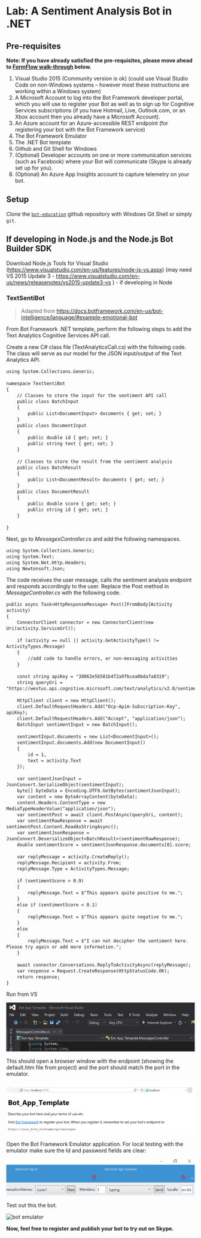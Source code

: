 ﻿# Lab:  A Sentiment Analysis Bot in .NET

## Pre-requisites

**Note:  If you have already satisfied the pre-requisites, please move ahead to [FormFlow walk-through](#formflow-walk-through) below.**

1.	Visual Studio 2015 (Community version is ok) (could use Visual Studio Code on non-Windows systems – however most these instructions are working within a Windows system)
2.	A Microsoft Account to log into the Bot Framework developer portal, which you will use to register your Bot as well as to sign up for Cognitive Services subscriptions (if you have Hotmail, Live, Outlook.com, or an Xbox account then you already have a Microsoft Account).
3.	An Azure account for an Azure-accessible REST endpoint (for registering your bot with the Bot Framework service)
4.	The Bot Framework Emulator
5.	The .NET Bot template
6.	Github and Git Shell for Windows
7.	(Optional) Developer accounts on one or more communication services (such as Facebook) where your Bot will communicate (Skype is already set up for you).
8.	(Optional) An Azure App Insights account to capture telemetry on your bot. 

## Setup


Clone the [`bot-education`](https://github.com/michhar/bot-education) github repository with Windows Git Shell or simply `git`.

## If developing in Node.js and the Node.js Bot Builder SDK

Download Node.js Tools for Visual Studio (https://www.visualstudio.com/en-us/features/node-js-vs.aspx) (may need VS 2015 Update 3 - https://www.visualstudio.com/en-us/news/releasenotes/vs2015-update3-vs ) - if developing in Node

### TextSentiBot

> Adapted from https://docs.botframework.com/en-us/bot-intelligence/language/#example-emotional-bot

From Bot Framework .NET template, perform the following steps to add the Text Analytics Cognitive Services API call.

Create a new C# class file (TextAnalyticsCall.cs) with the following code. The class will serve as our model for the JSON input/output of the Text Analytics API.

```
using System.Collections.Generic;

namespace TextSentiBot
{
    // Classes to store the input for the sentiment API call
    public class BatchInput
    {
        public List<DocumentInput> documents { get; set; }
    }
    public class DocumentInput
    {
        public double id { get; set; }
        public string text { get; set; }
    }

    // Classes to store the result from the sentiment analysis
    public class BatchResult
    {
        public List<DocumentResult> documents { get; set; }
    }
    public class DocumentResult
    {
        public double score { get; set; }
        public string id { get; set; }
    }

}
```

Next, go to *MessagesController.cs* and add the following namespaces.

```
using System.Collections.Generic;
using System.Text;
using System.Net.Http.Headers;
using Newtonsoft.Json;
```

The code receives the user message, calls the sentiment analysis endpoint and responds accordingly to the user.  Replace the Post method in *MessageController.cs* with the following code.


```
public async Task<HttpResponseMessage> Post([FromBody]Activity activity)
{
    ConnectorClient connector = new ConnectorClient(new Uri(activity.ServiceUrl));

    if (activity == null || activity.GetActivityType() != ActivityTypes.Message)
    {
        //add code to handle errors, or non-messaging activities
    }

    const string apiKey = "38062e5b581b472a9fbcea0bda7a8319";
    string queryUri = "https://westus.api.cognitive.microsoft.com/text/analytics/v2.0/sentiment";

    HttpClient client = new HttpClient();
    client.DefaultRequestHeaders.Add("Ocp-Apim-Subscription-Key", apiKey);
    client.DefaultRequestHeaders.Add("Accept", "application/json");
    BatchInput sentimentInput = new BatchInput();

    sentimentInput.documents = new List<DocumentInput>();
    sentimentInput.documents.Add(new DocumentInput()
    {
        id = 1,
        text = activity.Text
    });

    var sentimentJsonInput = JsonConvert.SerializeObject(sentimentInput);
    byte[] byteData = Encoding.UTF8.GetBytes(sentimentJsonInput);
    var content = new ByteArrayContent(byteData);
    content.Headers.ContentType = new MediaTypeHeaderValue("application/json");
    var sentimentPost = await client.PostAsync(queryUri, content);
    var sentimentRawResponse = await sentimentPost.Content.ReadAsStringAsync();
    var sentimentJsonResponse = JsonConvert.DeserializeObject<BatchResult>(sentimentRawResponse);
    double sentimentScore = sentimentJsonResponse.documents[0].score;

    var replyMessage = activity.CreateReply();
    replyMessage.Recipient = activity.From;
    replyMessage.Type = ActivityTypes.Message;

    if (sentimentScore > 0.9)
    {
        replyMessage.Text = $"This appears quite positive to me.";
    }
    else if (sentimentScore < 0.1)
    {
        replyMessage.Text = $"This appears quite negative to me.";
    }
    else
    {
        replyMessage.Text = $"I can not decipher the sentiment here.  Please try again or add more information.";
    }

    await connector.Conversations.ReplyToActivityAsync(replyMessage);
    var response = Request.CreateResponse(HttpStatusCode.OK);
    return response;
}
```

Run from VS
 
![run from VS](images/vs_run_browser.PNG)

This should open a browser window with the endpoint (showing the default.htm file from project) and the port should match the port in the emulator.

![run from VS](images/defaulthtm.PNG)

Open the Bot Framework Emulator application.  For local testing with the emulator make sure the Id and password fields are clear:
 
![bot emulator 1](images/emulator_clear_ids.PNG)


Test out this the bot.


![bot emulator ](images/emulator_textsenti.PNG)

**Now, feel free to register and publish your bot to try out on Skype.**